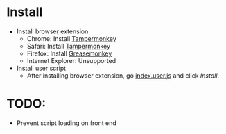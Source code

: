 # Install

- Install browser extension
  - Chrome: Install [Tampermonkey](https://chrome.google.com/webstore/detail/dhdgffkkebhmkfjojejmpbldmpobfkfo)
  - Safari: Install [Tampermonkey](https://tampermonkey.net/?ext=dhdg&browser=safari)
  - Firefox: Install [Greasemonkey](https://addons.mozilla.org/en-US/firefox/addon/greasemonkey/)
  - Internet Explorer: Unsupported
- Install user script
  - After installing browser extension, go [index.user.js](../../raw/master/dist/index.user.js) and click *Install*.
  
# TODO:
- Prevent script loading on front end
